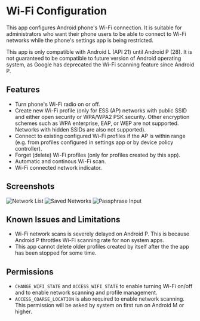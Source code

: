# Wi-Fi Configuration
This app configures Android phone's Wi-Fi connection. It is suitable for administrators who want their phone users to be able to connect to Wi-Fi networks while the phone's settings app is being restricted. 

This app is only compatible with Android L (API 21) until Android P (28). It is not guaranteed to be compatible to future version of Android operating system, as Google has deprecated the Wi-Fi scanning feature since Android P.

## Features
* Turn phone's Wi-Fi radio on or off.
* Create new Wi-Fi profile (only for ESS (AP) networks with public SSID and either open security or WPA/WPA2 PSK security. Other encryption schemes such as WPA enterprise, EAP, or WEP are not supported. Networks with hidden SSIDs are also not supported).
* Connect to existing configured Wi-Fi profiles if the AP is within range (e.g. from profiles configured in settings app or by device policy controller).
* Forget (delete) Wi-Fi profiles (only for profiles created by this app).
* Automatic and continous Wi-Fi scan.
* Wi-Fi connected network indicator.

## Screenshots
![Network List](/docs/screenshot/ss1.jpg?raw=true "Network List")
![Saved Networks](/docs/screenshot/ss2.jpg?raw=true "Saved Networks")
![Passphrase Input](/docs/screenshot/ss3.jpg?raw=true "Passphrase Input")

## Known Issues and Limitations
* Wi-Fi network scans is severely delayed on Android P. This is because Android P throttles Wi-Fi scanning rate for non system apps.
* This app cannot delete older profiles created by itself after the the app has been stopped for some time.

## Permissions
* `CHANGE_WIFI_STATE` and `ACCESS_WIFI_STATE` to enable turning Wi-Fi on/off and to enable network scanning and profile management.
* `ACCESS_COARSE_LOCATION` is also required to enable network scanning. This permission will be asked by system on first run on Android M or higher.